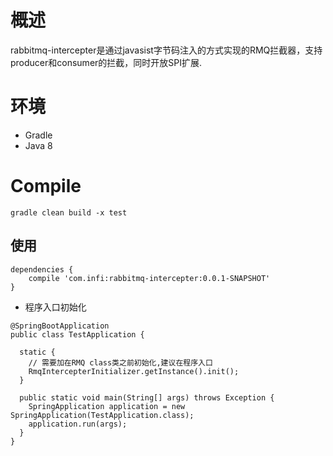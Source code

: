 # 概述
rabbitmq-intercepter是通过javasist字节码注入的方式实现的RMQ拦截器，支持producer和consumer的拦截，同时开放SPI扩展.
# 环境
 - Gradle
 - Java 8
# Compile
```
gradle clean build -x test
```
## 使用
```
dependencies {
    compile 'com.infi:rabbitmq-intercepter:0.0.1-SNAPSHOT'
}
```
* 程序入口初始化
```
@SpringBootApplication
public class TestApplication {

  static {
  	// 需要加在RMQ class类之前初始化,建议在程序入口
    RmqIntercepterInitializer.getInstance().init();
  }

  public static void main(String[] args) throws Exception {
    SpringApplication application = new SpringApplication(TestApplication.class);
    application.run(args);
  }
}
```
